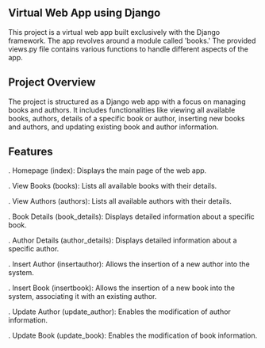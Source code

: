 
## Virtual Web App using Django ## 

This project is a virtual web app built exclusively with the Django framework. The app revolves around a module called 'books.' The provided views.py file contains various functions to handle different aspects of the app.

## Project Overview

The project is structured as a Django web app with a focus on managing books and authors. It includes functionalities like viewing all available books, authors, details of a specific book or author, inserting new books and authors, and updating existing book and author information.

## Features

. Homepage (index): Displays the main page of the web app.

. View Books (books): Lists all available books with their details.

. View Authors (authors): Lists all available authors with their details.

. Book Details (book_details): Displays detailed information about a specific book.

. Author Details (author_details): Displays detailed information about a specific author.

. Insert Author (insertauthor): Allows the insertion of a new author into the system.

. Insert Book (insertbook): Allows the insertion of a new book into the system, associating it with an existing author.

. Update Author (update_author): Enables the modification of author information.

. Update Book (update_book): Enables the modification of book information.